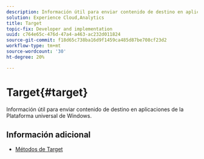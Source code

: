 ```yaml
---
description: Información útil para enviar contenido de destino en aplicaciones de la Plataforma universal de Windows.
solution: Experience Cloud,Analytics
title: Target
topic-fix: Developer and implementation
uuid: c764e65c-476d-47a4-a463-ac232d011824
source-git-commit: f18d65c738ba16d9f1459ca485d87be708cf23d2
workflow-type: tm+mt
source-wordcount: '30'
ht-degree: 20%

---
```



# Target{#target}

Información útil para enviar contenido de destino en aplicaciones de la Plataforma universal de Windows.

## Información adicional

+ [Métodos de Target](/help/universal-windows/target/target-methods.md)